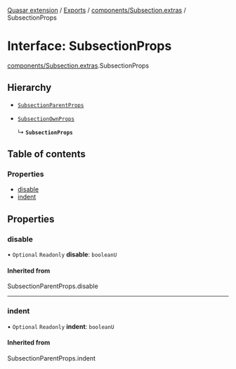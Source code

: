 [Quasar extension](../index.md) / [Exports](../modules.md) / [components/Subsection.extras](../modules/components_Subsection_extras.md) / SubsectionProps

# Interface: SubsectionProps

[components/Subsection.extras](../modules/components_Subsection_extras.md).SubsectionProps

## Hierarchy

- [`SubsectionParentProps`](../modules/components_Subsection_extras.md#subsectionparentprops)

- [`SubsectionOwnProps`](components_Subsection_extras.SubsectionOwnProps.md)

  ↳ **`SubsectionProps`**

## Table of contents

### Properties

- [disable](components_Subsection_extras.SubsectionProps.md#disable)
- [indent](components_Subsection_extras.SubsectionProps.md#indent)

## Properties

### disable

• `Optional` `Readonly` **disable**: `booleanU`

#### Inherited from

SubsectionParentProps.disable

___

### indent

• `Optional` `Readonly` **indent**: `booleanU`

#### Inherited from

SubsectionParentProps.indent
